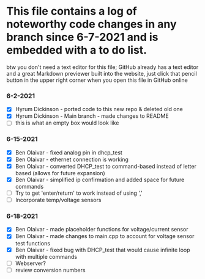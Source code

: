 # This file contains a log of noteworthy code changes in any branch since 6-7-2021 and is embedded with a to do list.
btw you don't need a text editor for this file; GitHub already has a text editor and a great Markdown previewer built into the website,
just click that pencil button in the upper right corner when you open this file in GitHub online

### 6-2-2021
- [X] Hyrum Dickinson - ported code to this new repo & deleted old one
- [X] Hyrum Dickinson - Main branch - made changes to README
- [ ] this is what an empty box would look like

### 6-15-2021
- [X] Ben Olaivar - fixed analog pin in dhcp_test
- [X] Ben Olaivar - ethernet connection is working
- [X] Ben Olaivar - converted DHCP_test to command-based instead of letter based (allows for future expansion)
- [X] Ben Olaivar - simplified ip confirmation and added space for future commands
- [ ] Try to get 'enter/return' to work instead of using ','
- [ ] Incorporate temp/voltage sensors

### 6-18-2021
- [X] Ben Olaivar - made placeholder functions for voltage/current sensor
- [X] Ben Olaivar - made changes to main.cpp to account for voltage sensor test functions
- [X] Ben Olaivar - fixed bug with DHCP_test that would cause infinite loop with multiple commands
- [ ] Webserver?
- [ ] review conversion numbers